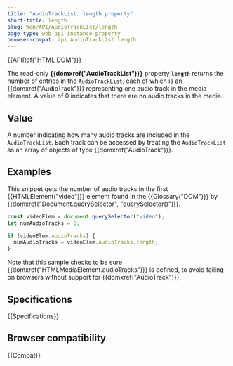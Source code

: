 ```yaml
---
title: "AudioTrackList: length property"
short-title: length
slug: Web/API/AudioTrackList/length
page-type: web-api-instance-property
browser-compat: api.AudioTrackList.length
---
```


{{APIRef("HTML DOM")}}

The read-only **{{domxref("AudioTrackList")}}**
property **`length`** returns the number of entries in the
`AudioTrackList`, each of which is an {{domxref("AudioTrack")}}
representing one audio track in the media element. A value of 0 indicates that
there are no audio tracks in the media.

## Value

A number indicating how many audio tracks are included in the
`AudioTrackList`. Each track can be accessed by treating the
`AudioTrackList` as an array of objects of type {{domxref("AudioTrack")}}.

## Examples

This snippet gets the number of audio tracks in the first {{HTMLElement("video")}}
element found in the {{Glossary("DOM")}} by {{domxref("Document.querySelector", "querySelector()")}}.

```js
const videoElem = document.querySelector("video");
let numAudioTracks = 0;

if (videoElem.audioTracks) {
  numAudioTracks = videoElem.audioTracks.length;
}
```

Note that this sample checks to be sure {{domxref("HTMLMediaElement.audioTracks")}} is
defined, to avoid failing on browsers without support for {{domxref("AudioTrack")}}.

## Specifications

{{Specifications}}

## Browser compatibility

{{Compat}}
